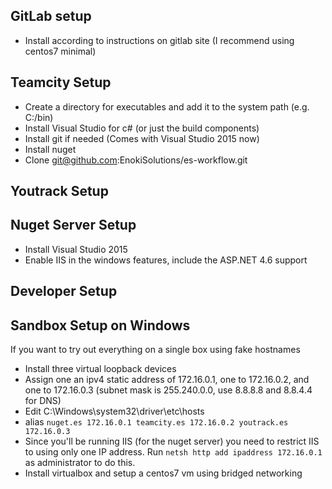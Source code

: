 GitLab setup
---

* Install according to instructions on gitlab site (I recommend using centos7 minimal)


Teamcity Setup
---

* Create a directory for executables and add it to the system path (e.g. C:/bin)
* Install Visual Studio for c# (or just the build components)
* Install git if needed (Comes with Visual Studio 2015 now)
* Install nuget
* Clone git@github.com:EnokiSolutions/es-workflow.git


Youtrack Setup
---

Nuget Server Setup
---
* Install Visual Studio 2015
* Enable IIS in the windows features, include the ASP.NET 4.6 support

Developer Setup
---

Sandbox Setup on Windows
---

If you want to try out everything on a single box using fake hostnames

* Install three virtual loopback devices
* Assign one an ipv4 static address of 172.16.0.1, one to 172.16.0.2, and one to 172.16.0.3 (subnet mask is 255.240.0.0, use 8.8.8.8 and 8.8.4.4 for DNS)
* Edit C:\Windows\system32\driver\etc\hosts
* alias ```nuget.es 172.16.0.1
teamcity.es 172.16.0.2
youtrack.es 172.16.0.3```
* Since you'll be running IIS (for the nuget server) you need to restrict IIS to using only one IP address. Run ```netsh http add ipaddress 172.16.0.1``` as administrator to do this.
* Install virtualbox and setup a centos7 vm using bridged networking
